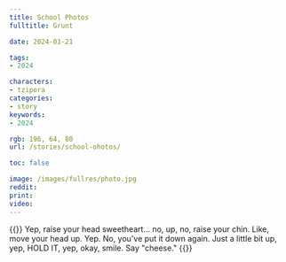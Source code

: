 ```yaml
---
title: School Photos
fulltitle: Grunt

date: 2024-01-21

tags:
- 2024

characters:
- tzipora
categories:
- story
keywords:
- 2024

rgb: 196, 64, 80
url: /stories/school-ohotos/

toc: false

image: /images/fullres/photo.jpg
reddit:
print:
video:
---
```

{{<note caption>}}
Yep, raise your head sweetheart... no, up, no, raise your chin. Like, move your head up. Yep. No, you've put it down again. Just a little bit up, yep, HOLD IT, yep, okay, smile. Say "cheese."
{{</note>}}